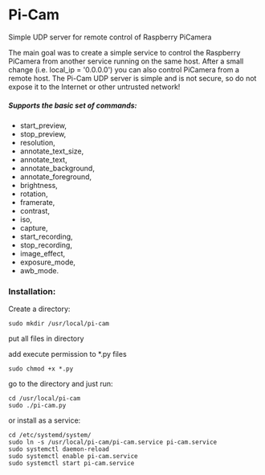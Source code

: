 # Pi-Cam
Simple UDP server for remote control of Raspberry PiCamera

The main goal was to create a simple service to control the Raspberry PiCamera from another service running on the same host.
After a small change (i.e. local_ip = '0.0.0.0') you can also control PiCamera from a remote host. The Pi-Cam UDP server is simple and is not secure, so do not expose it to the Internet or other untrusted network!

##### Supports the basic set of commands:
- start_preview,
- stop_preview,
- resolution,
- annotate_text_size,
- annotate_text,
- annotate_background,
- annotate_foreground,
- brightness,
- rotation,
- framerate,
- contrast,
- iso,
- capture,
- start_recording,
- stop_recording,
- image_effect,
- exposure_mode,
- awb_mode.

### Installation:

Create a directory:
```
sudo mkdir /usr/local/pi-cam 
```
put all files in directory

add execute permission to *.py files
```
sudo chmod +x *.py
```

go to the directory and just run:
```
cd /usr/local/pi-cam
sudo ./pi-cam.py
```
or install as a service:
```
cd /etc/systemd/system/ 
sudo ln -s /usr/local/pi-cam/pi-cam.service pi-cam.service
sudo systemctl daemon-reload
sudo systemctl enable pi-cam.service
sudo systemctl start pi-cam.service
```

